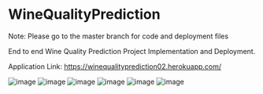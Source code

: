 # WineQualityPrediction
Note: Please go to the master branch for code and deployment files

End to end Wine Quality Prediction Project Implementation and Deployment.

Application Link: https://winequalityprediction02.herokuapp.com/


![image](https://user-images.githubusercontent.com/71467611/113602395-2ebb8480-9660-11eb-8a41-0bbcde61855f.png)
![image](https://user-images.githubusercontent.com/71467611/113602452-4135be00-9660-11eb-9f3f-5c2569010611.png)
![image](https://user-images.githubusercontent.com/71467611/113602465-4561db80-9660-11eb-9d8b-418727a8decb.png)
![image](https://user-images.githubusercontent.com/71467611/113602483-498df900-9660-11eb-861b-dd72c32e1a8e.png)
![image](https://user-images.githubusercontent.com/71467611/113602497-4dba1680-9660-11eb-884a-e2717092a813.png)
![image](https://user-images.githubusercontent.com/71467611/113602509-527eca80-9660-11eb-9900-0ab4ee860b04.png)


